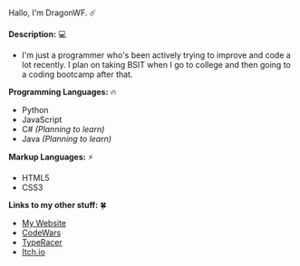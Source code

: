 Hallo, I'm DragonWF. ☄️

**Description:** 💻
- I'm just a programmer who's been actively trying to improve and code a lot
  recently. I plan on taking BSIT when I go to college and then
  going to a coding bootcamp after that.

**Programming Languages:** 🔥
- Python
- JavaScript
- C# *(Planning to learn)*
- Java *(Planning to learn)*

**Markup Languages:** ⚡
- HTML5
- CSS3

**Links to my other stuff:** 🍀
- [My Website](https://dragonwf.netlify.app/)
- [CodeWars](https://www.codewars.com/users/DragonWF)
- [TypeRacer](https://data.typeracer.com/pit/profile?user=dragonwf)
- [Itch.io](https://dragonwf.itch.io/)
